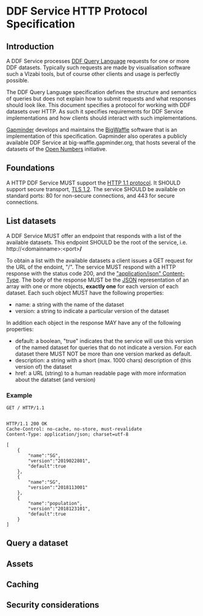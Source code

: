 # DDF Service HTTP Protocol Specification

## Introduction

A DDF Service processes [DDF Query Language](link) requests for one or more DDF datasets. Typically such requests are made by visualisation software such a VIzabi tools, but of course other clients and usage is perfectly possible.

The DDF Query Language specification defines the structure and semantics of queries but does not explain how to submit requests and what responses should look like. This document specifies a protocol for working with DDF datasets over HTTP. As such it specifies requirements for DDF Service implementations and how clients should interact with such implementations.

[Gapminder](www.gapminder.org) develops and maintains the [BigWaffle](https://github.com/Gapminder/big-waffle) software that is an implementation of this specification. Gapminder also operates a publicly available DDF Service at big-waffle.gapminder.org, that hosts several of the datasets of the [Open Numbers](https://open-numbers.github.io/) initiative.

## Foundations

A HTTP DDF Service MUST support the [HTTP 1.1 protocol](https://tools.ietf.org/html/rfc7230). It SHOULD support secure transport, [TLS 1.2](https://tools.ietf.org/html/rfc5246). The service SHOULD be available on standard ports: 80 for non-secure connections, and 443 for secure connections.

## List datasets

A DDF Service MUST offer an endpoint that responds with a list of the available datasets. This endpoint SHOULD be the root of the service, i.e. http://\<domainname\>:\<port\>**/**

To obtain a list with the available datasets a client issues a GET request for the URL of the endoint, "/". 
The service MUST respond with a HTTP response with the status code 200, and the ["application/json" Content-Type](https://www.iana.org/assignments/media-types/application/json). 
The body of the response MUST be the [JSON](http://www.ecma-international.org/publications/files/ECMA-ST/ECMA-404.pdf) representation of an array with one or more objects, **exactly one** for each version of each dataset. Each such object MUST have the following properties:

- name: a string with the name of the dataset
- version: a string to indicate a particular version of the dataset

In addition each object in the response MAY have any of the following properties:

- default: a boolean, "true" indicates that the service will use this version of the named dataset for queries that do not indicate a version. For each dataset there MUST NOT be more than one version marked as default.
- description: a string with a short (max. 1000 chars) description of (this version of) the dataset
- href: a URL (string) to a human readable page with more information about the datatset (and version)

### Example


    GET / HTTP/1.1


    HTTP/1.1 200 OK
    Cache-Control: no-cache, no-store, must-revalidate
    Content-Type: application/json; charset=utf-8
    
    [
        {
            "name":"SG",
            "version":"2019022801",
            "default":true
        },
        {
            "name":"SG",
            "version":"2018113001"
        },
        {
            "name":"population",
            "version":"2018123101",
            "default":true
        }
    ]

## Query a dataset

## Assets

## Caching

## Security considerations

